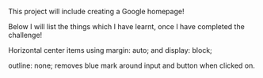 This project will include creating a Google homepage!

Below I will list the things which I have learnt, once I have completed the challenge!

Horizontal center items using margin: auto; and display: block;

outline: none; removes blue mark around input and button when clicked on.
